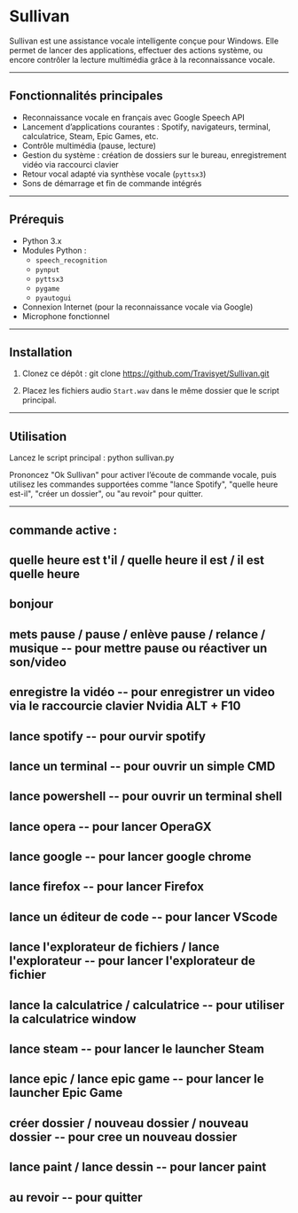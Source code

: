 # Sullivan

Sullivan est une assistance vocale intelligente conçue pour Windows. Elle permet de lancer des applications, effectuer des actions système, ou encore contrôler la lecture multimédia grâce à la reconnaissance vocale.

---

## Fonctionnalités principales

- Reconnaissance vocale en français avec Google Speech API
- Lancement d’applications courantes : Spotify, navigateurs, terminal, calculatrice, Steam, Epic Games, etc.
- Contrôle multimédia (pause, lecture)
- Gestion du système : création de dossiers sur le bureau, enregistrement vidéo via raccourci clavier
- Retour vocal adapté via synthèse vocale (`pyttsx3`)
- Sons de démarrage et fin de commande intégrés

---

## Prérequis

- Python 3.x
- Modules Python :  
  - `speech_recognition`  
  - `pynput`  
  - `pyttsx3`  
  - `pygame`  
  - `pyautogui`
- Connexion Internet (pour la reconnaissance vocale via Google)
- Microphone fonctionnel

---

## Installation

1. Clonez ce dépôt :
git clone https://github.com/Travisyet/Sullivan.git

2. Placez les fichiers audio `Start.wav` dans le même dossier que le script principal.

---

## Utilisation

Lancez le script principal :
python sullivan.py

Prononcez "Ok Sullivan" pour activer l’écoute de commande vocale, puis utilisez les commandes supportées comme "lance Spotify", "quelle heure est-il", "créer un dossier", ou "au revoir" pour quitter.

---
## commande active :

quelle heure est t'il / quelle heure il est / il est quelle heure
--
bonjour
-
mets pause / pause / enlève pause / relance / musique -- pour mettre pause ou réactiver un son/video 
-
enregistre la vidéo -- pour enregistrer un video via le raccourcie clavier Nvidia ALT + F10 
-
lance spotify -- pour ourvir spotify
-
lance un terminal -- pour ouvrir un simple CMD
-
lance powershell -- pour ouvrir un terminal shell
-
lance opera -- pour lancer OperaGX
-
lance google -- pour lancer google chrome
-
lance firefox -- pour lancer Firefox
-
lance un éditeur de code -- pour lancer VScode
-
lance l'explorateur de fichiers / lance l'explorateur -- pour lancer l'explorateur de fichier
-
lance la calculatrice / calculatrice -- pour utiliser la calculatrice window
-
lance steam -- pour lancer le launcher Steam
-
lance epic / lance epic game -- pour lancer le launcher Epic Game
-
créer dossier / nouveau dossier / nouveau dossier -- pour cree un nouveau dossier
-
lance paint / lance dessin -- pour lancer paint
-
au revoir -- pour quitter
-
